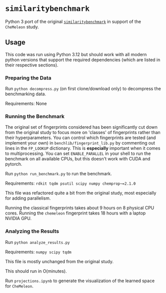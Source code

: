 # `similaritybenchmark`

Python 3 port of the original [`similaritybenchmark`](https://github.com/nextmovesoftware/similaritybenchmark) in support of the `CheMeleon` study.

## Usage

This code was run using Python 3.12 but should work with all modern python versions that support the required dependencies (which are listed in their respective sections).

### Preparing the Data

Run `python decompress.py` (on first clone/download only) to decompress the benchmarking data.

Requirements: None

### Running the Benchmark

The original set of fingerprints considered has been significantly cut down from the original study to focus more on 'classes' of fingerprints rather than their hyperparameters.
You can control which fingerprints are tested (and implement your own) in `benchlib/fingerprint_lib.py` by commenting out lines in the `FP_LOOKUP` dictionary.
This is **especially** important when it comes to multiprocessing.
You can set `ENABLE_PARALLEL` in your shell to run the benchmark on all available CPUs, but this doesn't work with CUDA and pytorch.

Run `python run_benchmark.py` to run the benchmark.

Requirements: `rdkit tqdm psutil scipy numpy chemprop~=2.1.0`

This file was refactored quite a bit from the original study, most especially for adding parallelism.

Running the classical fingerprints takes about 9 hours on 8 physical CPU cores.
Running the `chemeleon` fingerprint takes 18 hours with a laptop NVIDIA GPU.

### Analyzing the Results

Run `python analyze_results.py`

Requirements: `numpy scipy tqdm`

This file is mostly unchanged from the original study.

This should run in O(minutes).

Run `projections.ipynb` to generate the visualization of the learned space for `CheMeleon`.
